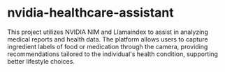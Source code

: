 # nvidia-healthcare-assistant
This project utilizes NVIDIA NIM and Llamaindex to assist in analyzing medical reports and health data. The platform allows users to capture ingredient labels of food or medication through the camera, providing recommendations tailored to the individual's health condition, supporting better lifestyle choices.
